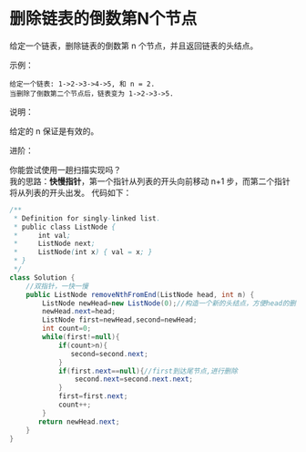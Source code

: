 ﻿#  删除链表的倒数第N个节点
给定一个链表，删除链表的倒数第 n 个节点，并且返回链表的头结点。

示例：

    给定一个链表: 1->2->3->4->5, 和 n = 2.  
    当删除了倒数第二个节点后，链表变为 1->2->3->5.
说明：

给定的 n 保证是有效的。

进阶：

你能尝试使用一趟扫描实现吗？  
我的思路：**快慢指针**，第一个指针从列表的开头向前移动 n+1 步，而第二个指针将从列表的开头出发。
代码如下：
```java
/**
 * Definition for singly-linked list.
 * public class ListNode {
 *     int val;
 *     ListNode next;
 *     ListNode(int x) { val = x; }
 * }
 */
class Solution {
    //双指针，一快一慢
    public ListNode removeNthFromEnd(ListNode head, int n) {
        ListNode newHead=new ListNode(0);//构造一个新的头结点，方便head的删除
        newHead.next=head;
        ListNode first=newHead,second=newHead;
        int count=0;
        while(first!=null){
            if(count>n){
               second=second.next; 
            }
            if(first.next==null){//first到达尾节点,进行删除
                second.next=second.next.next;
            }
            first=first.next;
            count++;
        }
       return newHead.next;  
    }
}
```